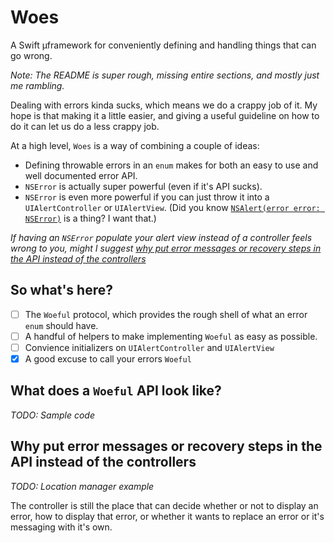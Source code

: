 # Woes
A Swift µframework for conveniently defining and handling things that can go wrong.

_Note: The README is super rough, missing entire sections, and mostly just me rambling._

Dealing with errors kinda sucks, which means we do a crappy job of it. My hope is that making it a little easier, and giving a useful guideline on how to do it can let us do a less crappy job.

At a high level, `Woes` is a way of combining a couple of ideas:

- Defining throwable errors in an `enum` makes for both an easy to use and well documented error API.
- `NSError` is actually super powerful (even if it's API sucks).
- `NSError` is even more powerful if you can just throw it into a `UIAlertController` or `UIAlertView`. (Did you know [`NSAlert(error error: NSError)`](https://developer.apple.com/library/mac/documentation/Cocoa/Reference/ApplicationKit/Classes/NSAlert_Class/index.html#//apple_ref/occ/clm/NSAlert/alertWithError:) is a thing? I want that.)

_If having an `NSError` populate your alert view instead of a controller feels wrong to you, might I suggest [why put error messages or recovery steps in the API instead of the controllers](#why-put-error-messages-or-recovery-steps-in-the-API-instead-of-the-controllers)_

## So what's here?

- [ ] The `Woeful` protocol, which provides the rough shell of what an error `enum` should have.
- [ ] A handful of helpers to make implementing `Woeful` as easy as possible.
- [ ] Convience initializers on `UIAlertController` and `UIAlertView`
- [x] A good excuse to call your errors `Woeful`

## What does a `Woeful` API look like?

_TODO: Sample code_

## Why put error messages or recovery steps in the API instead of the controllers

_TODO: Location manager example_

The controller is still the place that can decide whether or not to display an error, how to display that error, or whether it wants to replace an error or it's messaging with it's own.

